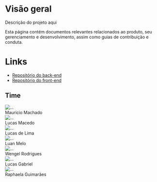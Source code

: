 <h1 class="display-1 sub-title2">Visão geral</h1>
Descrição do projeto aqui

Esta página contém documentos relevantes relacionados ao produto, seu gerenciamento e desenvolvimento, assim como guias de contribuição e conduta.

<h1 class="display-1 sub-title2">Links</h1>
<!--TODO(Mauricio-Machado)": Change link that redirect to repos-->

- [Repositório do back-end](https://github.com/fga-eps-mds/2022-1-Squad2)
- [Repositório do front-end](https://github.com/fga-eps-mds/2022-1-Squad2)

<h2 class="display-1 sub-title2">Time</h2>

<div class="container">
  <div class="row">
    <div class="col-sm container-img">
        <img src="img/team/mauricio.png" alt="..." class="img-thumbnail image">
            <div class="middle">
              <div class="text">
                Mauricio Machado
              </div>
            </div>
    </div>
    <div class="col-sm container-img">
      <img src="img/team/Lmacedo.png" alt="..." class="img-thumbnail image">
        <div class="middle">
          <div class="text">
            Lucas Macedo
          </div>
        </div>
    </div>
    <div class="col-sm container-img">
      <img src="img/team/Lspinosa.png" alt="..." class="img-thumbnail image">
        <div class="middle">
          <div class="text">
            Lucas de Lima
          </div>
        </div>
    </div>
    <div class="col-sm container-img">
      <img src="img/team/luan.png" alt="..." class="img-thumbnail image">
        <div class="middle">
          <div class="text">
            Luan Melo
          </div>
        </div>
    </div>
  </div>
  <div class="row">
  <div class="col-sm container-img">
      <img src="img/team/Wengel.png" alt="..." class="img-thumbnail image">    
          <div class="middle">
            <div class="text">
              Wengel Rodrigues
            </div>
          </div>
    </div>
    <div class="col-sm container-img">
        <img src="img/team/Lgabriel.png" alt="..." class="img-thumbnail image">
            <div class="middle">
              <div class="text">
                Lucas Gabriel
              </div>
            </div>
    </div>
    <div class="col-sm container-img">
      <img src="img/team/rapha.png" alt="..." class="img-thumbnail image">
        <div class="middle">
          <div class="text">
            Raphaela Guimarães
          </div>
        </div>
    </div>
       <div class="col-sm container-img">
    </div>
  </div>
</div>
